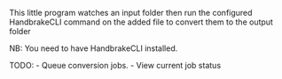 This little program watches an input folder then run the configured HandbrakeCLI command on the added file to convert them to the output folder

NB: You need to have HandbrakeCLI installed.


TODO:
	- Queue conversion jobs.
	- View current job status